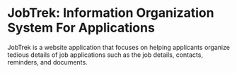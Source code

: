 # JobTrek: Information Organization System For Applications #

JobTrek is a website application that focuses on helping applicants organize tedious details of job applications such as the job details, contacts, reminders, and documents. 
